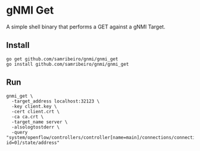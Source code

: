 # gNMI Get

A simple shell binary that performs a GET against a gNMI Target.

## Install

```
go get github.com/samribeiro/gnmi/gnmi_get
go install github.com/samribeiro/gnmi/gnmi_get
```

## Run

```
gnmi_get \
  -target_address localhost:32123 \
  -key client.key \
  -cert client.crt \
  -ca ca.crt \
  -target_name server \
  -alsologtostderr \
  -query "system/openflow/controllers/controller[name=main]/connections/connection[aux-id=0]/state/address"
```

